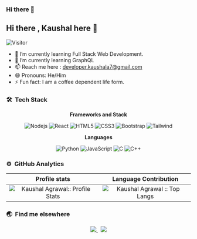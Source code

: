 ### Hi there 👋

<!--
**Kaushal-A/Kaushal-A** is a ✨ _special_ ✨ repository because its `README.md` (this file) appears on your GitHub profile.

Here are some ideas to get you started:

- 🔭 I’m currently working on ...
- 🌱 I’m currently learning ...
- 👯 I’m looking to collaborate on ...
- 🤔 I’m looking for help with ...
- 💬 Ask me about ...
- 📫 How to reach me: ...
- 😄 Pronouns: ...
- ⚡ Fun fact: ...
-->


## Hi there , Kaushal here 👋
![Visitor](https://visitor-badge.laobi.icu/badge?page_id=Kaushal-A.Kaushal-A)

- 🔭 I’m currently learning Full Stack Web Development.
- 🌱 I’m currently learning GraphQL
- 📫 Reach me here : developer.kaushala7@gmail.com
- 😄 Pronouns: He/Him
- ⚡ Fun fact: I am a coffee dependent life form.
### 🛠 &nbsp;Tech Stack
<div align="center">

**Frameworks and Stack**

![Nodejs](https://img.shields.io/badge/-Nodejs-black?style=for-the-badge&logo=Node.js)
![React](https://img.shields.io/badge/-React-black?style=for-the-badge&logo=react)
![HTML5](https://img.shields.io/badge/-HTML5-E34F26?style=for-the-badge&logo=html5&logoColor=white)
![CSS3](https://img.shields.io/badge/-CSS3-1572B6?style=for-the-badge&logo=css3)
![Bootstrap](https://img.shields.io/badge/-Bootstrap-563D7C?style=for-the-badge&logo=bootstrap)
![Tailwind](https://img.shields.io/badge/-Tailwind-563D7C?style=for-the-badge&logo=Tailwind)

**Languages**

![Python](https://img.shields.io/badge/-Python-black?style=for-the-badge&logo=Python)
![JavaScript](https://img.shields.io/badge/-JavaScript-black?style=for-the-badge&logo=javascript)
![C](https://img.shields.io/badge/-C-00599C?style=for-the-badge&logo=c)
![C++](https://img.shields.io/badge/-C++-00599C?style=for-the-badge&logo=c)
 
 </div>


### ⚙️ &nbsp;GitHub Analytics
 Profile stats              |  Language Contribution
:-------------------------:|:-------------------------:
![Kaushal Agrawal:: Profile Stats](https://github-readme-stats.vercel.app/api?username=Kaushal-A&show_icons=true&hide_border=true&theme=dark&count_private=true) | ![Kaushal Agrawal :: Top Langs](https://github-readme-stats.vercel.app/api/top-langs/?username=Kaushal-A&layout=compact&theme=react&hide_border=true)

### 🌏 &nbsp;Find me elsewhere
<p align='center'>
  <a href="https://www.linkedin.com/in/kaushal-agrawal-40b6111b6/">
    <img src="https://img.shields.io/badge/LinkedIn-0077B5?style=for-the-badge&logo=linkedin&logoColor=white" />
  </a>&nbsp;
  <a href="https://www.instagram.com/Kaushal_A7/">
    <img src="https://img.shields.io/badge/Instagram-E4405F?style=for-the-badge&logo=instagram&logoColor=white"/>
   </a>
</p>
